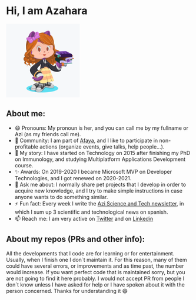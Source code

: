 # Hi, I am Azahara
<img src="https://github.com/azaharafernandezguizan/azaharafernandezguizan/blob/master/Azi_OctoCat.png"  width="200" height="200" alt="Octocat personalizado de Azahara, con libros, pulsera, lazo rosa, falda larga naranja, americana negra y zapatillas negras" />

## About me:
* 😄 Pronouns: My pronoun is her, and you can call me by my fullname or Azi (as my friends call me).
* 👯 Community: I am part of [Afaya](http://afaya.es/#/), and I like to participate in non-profitable actions (organize events, give talks, help people...).
* 🌱 My story: I have started on Technology on 2015 after finishing my PhD on Immunology, and studying Multiplatform Applications Development course.
* ✨ Awards: On 2019-2020 I became Microsoft MVP on Developer Technologies, and I got renewed on 2020-2021.
* 💬 Ask me about: I normally share pet projects that I develop in order to acquire new knowledge, and I try to make simple instructions in case anyone wants to do something similar.
* ⚡ Fun fact: Every week I write the [Azi Science and Tech newsletter](https://mailchi.mp/080e3fceffc3/aziscienceandtech), in which I sum up 3 scientific and technological news on spanish.
* 📫 Reach me: I am very active on [Twitter](https://twitter.com/azahara_fergui) and on [Linkedin](https://www.linkedin.com/in/azahara-fernandez-guizan/)

## About my repos (PRs and other info):
All the developments that I code are for learning or for entertainment. Usually, when I finish one I don´t maintain it. For this reason, many of them could have several errors, or improvements and as time past, the number would increase. If you want perfect code that is maintained sorry, but you are not going to find it here probably. I would not accept PR from people I don´t know unless I have asked for help or I have spoken about it with the person concerned. 
Thanks for understanding it  😄

